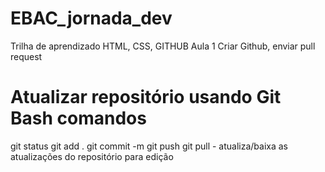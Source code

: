 # EBAC_jornada_dev
Trilha de aprendizado HTML, CSS, GITHUB
Aula 1 Criar Github, enviar pull request

# Atualizar repositório usando Git Bash comandos
git status
git add .
git commit -m
git push
git pull - atualiza/baixa as atualizações do repositório para edição
